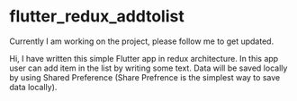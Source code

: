 # flutter_redux_addtolist

Currently I am working on the project, please follow me to get updated.

Hi, I have written this simple Flutter app in redux architecture. In this app user can add item in the list by writing some text. Data will be saved locally by using Shared Preference (Share Prefrence is the simplest way to save data locally).